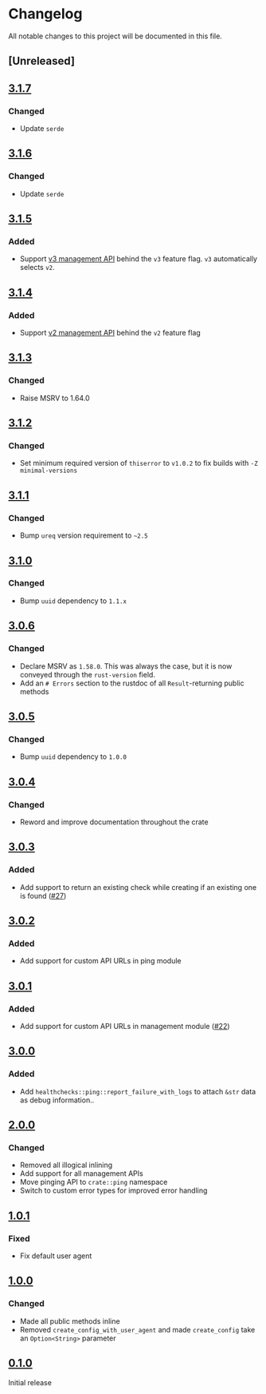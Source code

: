 # Changelog

All notable changes to this project will be documented in this file.

## [Unreleased]

## [3.1.7]

### Changed

- Update `serde`

## [3.1.6]

### Changed

- Update `serde`

## [3.1.5]

### Added

- Support [v3 management API] behind the `v3` feature flag. `v3` automatically selects `v2`.

## [3.1.4]

### Added

- Support [v2 management API] behind the `v2` feature flag

## [3.1.3]

### Changed

- Raise MSRV to 1.64.0

## [3.1.2]

### Changed

- Set minimum required version of `thiserror` to `v1.0.2` to fix builds with `-Z minimal-versions`

## [3.1.1]

### Changed

- Bump `ureq` version requirement to `~2.5`

## [3.1.0]

### Changed

- Bump `uuid` dependency to `1.1.x`

## [3.0.6]

### Changed

- Declare MSRV as `1.58.0`. This was always the case, but it is now conveyed through the `rust-version` field.
- Add an `# Errors` section to the rustdoc of all `Result`-returning public methods

## [3.0.5]

### Changed

- Bump `uuid` dependency to `1.0.0`

## [3.0.4]

### Changed

- Reword and improve documentation throughout the crate

## [3.0.3]

### Added

- Add support to return an existing check while creating if an existing one is found ([#27])

## [3.0.2]

### Added

- Add support for custom API URLs in ping module

## [3.0.1]

### Added

- Add support for custom API URLs in management module ([#22])

## [3.0.0]

### Added

- Add `healthchecks::ping::report_failure_with_logs` to attach `&str` data as debug information..

## [2.0.0]

### Changed

- Removed all illogical inlining
- Add support for all management APIs
- Move pinging API to `crate::ping` namespace
- Switch to custom error types for improved error handling

## [1.0.1]

### Fixed

- Fix default user agent

## [1.0.0]

### Changed

- Made all public methods inline
- Removed `create_config_with_user_agent` and made `create_config` take an `Option<String>` parameter


## [0.1.0]

Initial release

[0.1.0]: https://github.com/msfjarvis/healthchecks-rs/releases/tag/v0.1.0
[1.0.0]: https://github.com/msfjarvis/healthchecks-rs
[1.0.1]: https://github.com/msfjarvis/healthchecks-rs
[2.0.0]: https://github.com/msfjarvis/healthchecks-rs/releases/tag/healthchecks-2.0.0
[3.0.0]: https://github.com/msfjarvis/healthchecks-rs/releases/tag/healthchecks-3.0.0
[3.0.1]: https://github.com/msfjarvis/healthchecks-rs/releases/tag/healthchecks-v3.0.1
[3.0.2]: https://github.com/msfjarvis/healthchecks-rs/releases/tag/healthchecks-v3.0.2
[3.0.3]: https://github.com/msfjarvis/healthchecks-rs/releases/tag/healthchecks-v3.0.3
[3.0.4]: https://github.com/msfjarvis/healthchecks-rs/releases/tag/healthchecks-v3.0.4
[3.0.5]: https://github.com/msfjarvis/healthchecks-rs/releases/tag/healthchecks-v3.0.5
[3.0.6]: https://github.com/msfjarvis/healthchecks-rs/releases/tag/healthchecks-v3.0.6
[3.1.0]: https://github.com/msfjarvis/healthchecks-rs/releases/tag/healthchecks-v3.1.0
[3.1.1]: https://github.com/msfjarvis/healthchecks-rs/releases/tag/healthchecks-v3.1.1
[3.1.2]: https://github.com/msfjarvis/healthchecks-rs/releases/tag/healthchecks-v3.1.2
[3.1.3]: https://github.com/msfjarvis/healthchecks-rs/releases/tag/healthchecks-v3.1.3
[3.1.4]: https://github.com/msfjarvis/healthchecks-rs/releases/tag/healthchecks-v3.1.4
[3.1.5]: https://github.com/msfjarvis/healthchecks-rs/releases/tag/healthchecks-v3.1.5
[3.1.6]: https://github.com/msfjarvis/healthchecks-rs/releases/tag/healthchecks-v3.1.6
[3.1.7]: https://github.com/msfjarvis/healthchecks-rs/releases/tag/healthchecks-v3.1.7


[#22]: https://github.com/msfjarvis/healthchecks-rs/pull/22
[#27]: https://github.com/msfjarvis/healthchecks-rs/pull/27
[v2 management api]: https://healthchecks.io/docs/api/
[v3 management api]: https://healthchecks.io/docs/api/
